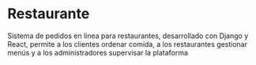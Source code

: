 # Restaurante
Sistema de pedidos en línea para restaurantes, desarrollado con Django y React, permite a los clientes ordenar comida, a los restaurantes gestionar menús y a los administradores supervisar la plataforma
